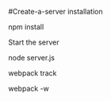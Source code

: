 #Create-a-server
installation

  npm install
  

Start the server

  node server.js
  
  
webpack track

  webpack -w
  